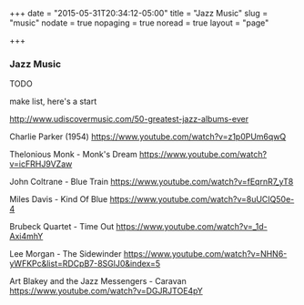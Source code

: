 +++
date = "2015-05-31T20:34:12-05:00"
title = "Jazz Music"
slug = "music"
nodate = true
nopaging = true
noread = true
layout = "page"

+++

<h3>Jazz Music</h3>

TODO

make list, here's a start

http://www.udiscovermusic.com/50-greatest-jazz-albums-ever



Charlie Parker (1954)
https://www.youtube.com/watch?v=z1p0PUm6qwQ

Thelonious Monk - Monk's Dream
https://www.youtube.com/watch?v=icFRHJ9VZaw

John Coltrane - Blue Train 
https://www.youtube.com/watch?v=fEqrnR7_yT8

Miles Davis - Kind Of Blue
https://www.youtube.com/watch?v=8uUCIQ50e-4

Brubeck Quartet - Time Out
https://www.youtube.com/watch?v=_1d-Axi4mhY

Lee Morgan - The Sidewinder
https://www.youtube.com/watch?v=NHN6-yWFKPc&list=RDCpB7-8SGlJ0&index=5

Art Blakey and the Jazz Messengers - Caravan
https://www.youtube.com/watch?v=DGJRJTOE4pY

